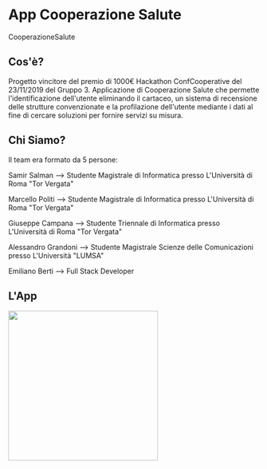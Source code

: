 # App Cooperazione Salute
CooperazioneSalute

## Cos'è?
Progetto vincitore del premio di 1000€ Hackathon ConfCooperative del 23/11/2019 del Gruppo 3. Applicazione di Cooperazione Salute che permette l'identificazione dell'utente eliminando il cartaceo, un sistema di recensione delle strutture convenzionate e la profilazione dell'utente mediante i dati al fine di cercare soluzioni per fornire servizi su misura.

## Chi Siamo?
Il team era formato da 5 persone:

  Samir Salman --> Studente Magistrale di Informatica presso L'Università di Roma "Tor Vergata"
  
  Marcello Politi --> Studente Magistrale di Informatica presso L'Università di Roma "Tor Vergata"
  
  Giuseppe Campana --> Studente Triennale di Informatica presso L'Università di Roma "Tor Vergata"
  
  Alessandro Grandoni --> Studente Magistrale Scienze delle Comunicazioni presso L'Università "LUMSA"
  
  Emiliano Berti --> Full Stack Developer 
  

## L'App

<img src="https://github.com/samirsalman/ConfCooperative---Cooperazione-Salute-Hackathon-2019/blob/master/app.gif" width="300">
  
